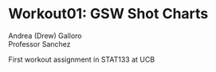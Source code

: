 # Workout01: GSW Shot Charts   
Andrea (Drew) Galloro  
Professor Sanchez  

First workout assignment in STAT133 at UCB